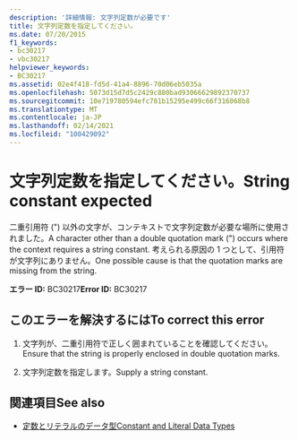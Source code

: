 ```yaml
---
description: '詳細情報: 文字列定数が必要です'
title: 文字列定数を指定してください。
ms.date: 07/20/2015
f1_keywords:
- bc30217
- vbc30217
helpviewer_keywords:
- BC30217
ms.assetid: 02e4f418-fd5d-41a4-8896-70d06eb5035a
ms.openlocfilehash: 5073d15d7d5c2429c880bad93066629892370737
ms.sourcegitcommit: 10e719780594efc781b15295e499c66f316068b8
ms.translationtype: MT
ms.contentlocale: ja-JP
ms.lasthandoff: 02/14/2021
ms.locfileid: "100429092"
---
```

# <a name="string-constant-expected"></a><span data-ttu-id="d4903-103">文字列定数を指定してください。</span><span class="sxs-lookup"><span data-stu-id="d4903-103">String constant expected</span></span>

<span data-ttu-id="d4903-104">二重引用符 (") 以外の文字が、コンテキストで文字列定数が必要な場所に使用されました。</span><span class="sxs-lookup"><span data-stu-id="d4903-104">A character other than a double quotation mark (") occurs where the context requires a string constant.</span></span> <span data-ttu-id="d4903-105">考えられる原因の 1 つとして、引用符が文字列にありません。</span><span class="sxs-lookup"><span data-stu-id="d4903-105">One possible cause is that the quotation marks are missing from the string.</span></span>  
  
 <span data-ttu-id="d4903-106">**エラー ID:** BC30217</span><span class="sxs-lookup"><span data-stu-id="d4903-106">**Error ID:** BC30217</span></span>  
  
## <a name="to-correct-this-error"></a><span data-ttu-id="d4903-107">このエラーを解決するには</span><span class="sxs-lookup"><span data-stu-id="d4903-107">To correct this error</span></span>  
  
1. <span data-ttu-id="d4903-108">文字列が、二重引用符で正しく囲まれていることを確認してください。</span><span class="sxs-lookup"><span data-stu-id="d4903-108">Ensure that the string is properly enclosed in double quotation marks.</span></span>  
  
2. <span data-ttu-id="d4903-109">文字列定数を指定します。</span><span class="sxs-lookup"><span data-stu-id="d4903-109">Supply a string constant.</span></span>  
  
## <a name="see-also"></a><span data-ttu-id="d4903-110">関連項目</span><span class="sxs-lookup"><span data-stu-id="d4903-110">See also</span></span>

- [<span data-ttu-id="d4903-111">定数とリテラルのデータ型</span><span class="sxs-lookup"><span data-stu-id="d4903-111">Constant and Literal Data Types</span></span>](../programming-guide/language-features/constants-enums/constant-and-literal-data-types.md)
